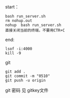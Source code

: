 start：

```
bash run_server.sh
rm nohup.out
nohup  bash run_server.sh
直接关闭当前的终端，不要用CTR+C
```

end:

```
lsof -i:4000
kill -9 
```

git

```
git add .
git commit -m "0510"
git push -u origin
```

git 密码 见 gitkey文件

